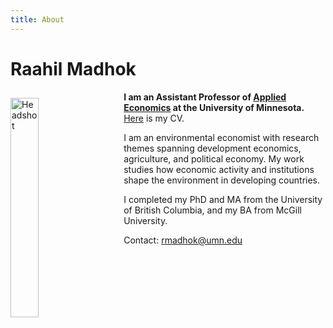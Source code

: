 ```yaml
---
title: About
---
```

# Raahil Madhok

<img src="/img/headshot4.jpg" alt="Headshot" width="30%" style="float:left; margin: 10px 30px 10px 0px;" />

**I am an Assistant Professor of [Applied Economics](https://apec.umn.edu/) at the University of Minnesota.** [Here](/pdf/rmadhok_cv.pdf) is my CV.

I am an environmental economist with research themes spanning development economics, agriculture, and political economy. My work studies how economic activity and institutions shape the environment in developing countries. 

I completed my PhD and MA from the University of British Columbia, and my BA from McGill University. <!-- I was previously an [EPoD](https://epod.cid.harvard.edu/) fellow at Harvard and a Research Associate at [J-PAL South Asia](https://www.povertyactionlab.org/south-asia). -->

Contact: <a href="mailto:rmadhok@umn.edu">rmadhok@umn.edu</a>